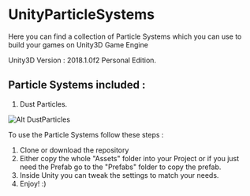 # UnityParticleSystems

Here you can find a collection of Particle Systems which you can use to build your games on Unity3D Game Engine

Unity3D Version : 2018.1.0f2 Personal Edition.

## Particle Systems included : 
  1. Dust Particles.
    
   ![Alt DustParticles](https://github.com/khannishat67/UnityParticleSystems/blob/master/Gifs/DustParticles.gif)









To use the Particle Systems follow these steps : 
  1. Clone or download the repository
  2. Either copy the whole "Assets" folder into your Project or if you just need the Prefab go to the "Prefabs" folder to copy the prefab.
  3. Inside Unity you can tweak the settings to match your needs.
  4. Enjoy! :)
